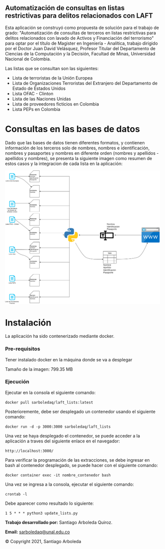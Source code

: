 ## Automatización de consultas en listas restrictivas para delitos relacionados con LAFT

Esta aplicación se construyó como propuesta de solución para el trabajo de grado: "Automatización de consultas de terceros en listas restrictivas para delitos relacionados con lavado de Activos y Financiación del terrorismo" para optar por el título de Magister en Ingeniería - Analítica, trabajo dirigido por el Doctor Juan David Velásquez, Profesor Titular del Departamento de Ciencias de la Computación y la Decisión, Facultad de Minas, Universidad Nacional de Colombia.

Las listas que se consultan son las siguientes:

- Lista de terroristas de la Unión Europea
- Lista de Organizaciones Terroristas del Extranjero del Departamento de Estado de Estados Unidos
- Lista OFAC - Clinton
- Lista de las Naciones Unidas
- Lista de proveedores ficticios en Colombia
- Lista PEPs en Colombia

# Consultas en las bases de datos

Dado que las bases de datos tienen diferentes formatos, y contienen información de los terceros solo de nombres, nombres e identificación, nombres y pasaportes y nombres en diferente orden (nombres y apellidos - apellidos y nombres), se presenta la siguiente imagen como resumen de estos casos y la integracion de cada lista en la aplicación:

![Screenshot](Fuentes%20de%20datos.png)

# Instalación

La aplicación ha sido contenerizado mediante docker.

### Pre-requisitos

Tener instalado docker en la máquina donde se va a desplegar

Tamaño de la imagen: 799.35 MB

### Ejecución

Ejecutar en la consola el siguiente comando:

`
docker pull sarboledaq/laft_lists:latest
`

Posterioremente, debe ser desplegado un contenedor usando el siguiente comando:

`
docker run -d -p 3000:3000 sarboledaq/laft_lists
`

Una vez se haya desplegado el contenedor, se puede acceder a la aplicación a traves del siguiente enlace en el navegador:

`
http://localhost:3000/
`

Para verificar la programación de las extracciones, se debe ingresar en bash al contenedor desplegado, se puede hacer con el siguiente comando:

`
docker container exec -it nombre_contenedor bash
`

Una vez se ingresa a la consola, ejecutar el siguiente comando:

`
crontab -l
`

Debe aparecer como resultado lo siguiente:

`
1 5 * * * python3 update_lists.py
`





**Trabajo desarrollado por:** Santiago Arboleda Quiroz.

**Email:** sarboledaq@unal.edu.co

© Copyright 2021, Santiago Arboleda
